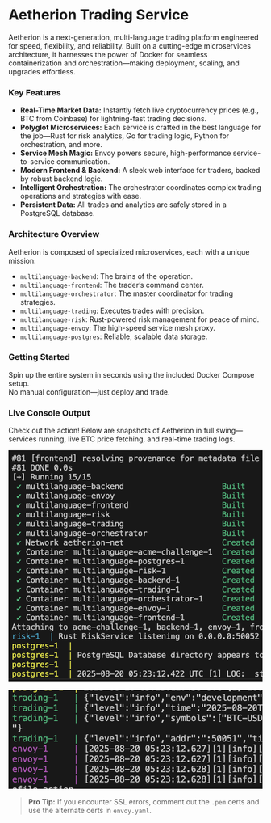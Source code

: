 # Aetherion Trading Service

Aetherion is a next-generation, multi-language trading platform engineered for speed, flexibility, and reliability. Built on a cutting-edge microservices architecture, it harnesses the power of Docker for seamless containerization and orchestration—making deployment, scaling, and upgrades effortless.

### Key Features
- **Real-Time Market Data:** Instantly fetch live cryptocurrency prices (e.g., BTC from Coinbase) for lightning-fast trading decisions.
- **Polyglot Microservices:** Each service is crafted in the best language for the job—Rust for risk analytics, Go for trading logic, Python for orchestration, and more.
- **Service Mesh Magic:** Envoy powers secure, high-performance service-to-service communication.
- **Modern Frontend & Backend:** A sleek web interface for traders, backed by robust backend logic.
- **Intelligent Orchestration:** The orchestrator coordinates complex trading operations and strategies with ease.
- **Persistent Data:** All trades and analytics are safely stored in a PostgreSQL database.

### Architecture Overview
Aetherion is composed of specialized microservices, each with a unique mission:
- `multilanguage-backend`: The brains of the operation.
- `multilanguage-frontend`: The trader’s command center.
- `multilanguage-orchestrator`: The master coordinator for trading strategies.
- `multilanguage-trading`: Executes trades with precision.
- `multilanguage-risk`: Rust-powered risk management for peace of mind.
- `multilanguage-envoy`: The high-speed service mesh proxy.
- `multilanguage-postgres`: Reliable, scalable data storage.

### Getting Started

Spin up the entire system in seconds using the included Docker Compose setup.  
No manual configuration—just deploy and trade.

### Live Console Output

Check out the action! Below are snapshots of Aetherion in full swing—services running, live BTC price fetching, and real-time trading logs.

![Docker services running](container_success.png)

![Trading service logs](microservice_logging_success.png)

> **Pro Tip:** If you encounter SSL errors, comment out the `.pem` certs and use the alternate certs in `envoy.yaml`.
